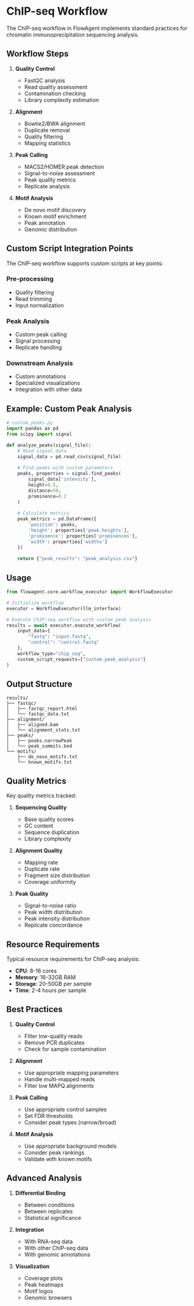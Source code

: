 # ChIP-seq Workflow

The ChIP-seq workflow in FlowAgent implements standard practices for chromatin immunoprecipitation sequencing analysis.

## Workflow Steps

1. **Quality Control**
   - FastQC analysis
   - Read quality assessment
   - Contamination checking
   - Library complexity estimation

2. **Alignment**
   - Bowtie2/BWA alignment
   - Duplicate removal
   - Quality filtering
   - Mapping statistics

3. **Peak Calling**
   - MACS2/HOMER peak detection
   - Signal-to-noise assessment
   - Peak quality metrics
   - Replicate analysis

4. **Motif Analysis**
   - De novo motif discovery
   - Known motif enrichment
   - Peak annotation
   - Genomic distribution

## Custom Script Integration Points

The ChIP-seq workflow supports custom scripts at key points:

### Pre-processing
- Quality filtering
- Read trimming
- Input normalization

### Peak Analysis
- Custom peak calling
- Signal processing
- Replicate handling

### Downstream Analysis
- Custom annotations
- Specialized visualizations
- Integration with other data

## Example: Custom Peak Analysis

```python
# custom_peaks.py
import pandas as pd
from scipy import signal

def analyze_peaks(signal_file):
    # Read signal data
    signal_data = pd.read_csv(signal_file)
    
    # Find peaks with custom parameters
    peaks, properties = signal.find_peaks(
        signal_data['intensity'],
        height=0.5,
        distance=50,
        prominence=0.2
    )
    
    # Calculate metrics
    peak_metrics = pd.DataFrame({
        'position': peaks,
        'height': properties['peak_heights'],
        'prominence': properties['prominences'],
        'width': properties['widths']
    })
    
    return {"peak_results": "peak_analysis.csv"}
```

## Usage

```python
from flowagent.core.workflow_executor import WorkflowExecutor

# Initialize workflow
executor = WorkflowExecutor(llm_interface)

# Execute ChIP-seq workflow with custom peak analysis
results = await executor.execute_workflow(
    input_data={
        "fastq": "input.fastq",
        "control": "control.fastq"
    },
    workflow_type="chip_seq",
    custom_script_requests=["custom_peak_analysis"]
)
```

## Output Structure

```
results/
├── fastqc/
│   ├── fastqc_report.html
│   └── fastqc_data.txt
├── alignment/
│   ├── aligned.bam
│   └── alignment_stats.txt
├── peaks/
│   ├── peaks.narrowPeak
│   └── peak_summits.bed
└── motifs/
    ├── de_novo_motifs.txt
    └── known_motifs.txt
```

## Quality Metrics

Key quality metrics tracked:

1. **Sequencing Quality**
   - Base quality scores
   - GC content
   - Sequence duplication
   - Library complexity

2. **Alignment Quality**
   - Mapping rate
   - Duplicate rate
   - Fragment size distribution
   - Coverage uniformity

3. **Peak Quality**
   - Signal-to-noise ratio
   - Peak width distribution
   - Peak intensity distribution
   - Replicate concordance

## Resource Requirements

Typical resource requirements for ChIP-seq analysis:

- **CPU**: 8-16 cores
- **Memory**: 16-32GB RAM
- **Storage**: 20-50GB per sample
- **Time**: 2-4 hours per sample

## Best Practices

1. **Quality Control**
   - Filter low-quality reads
   - Remove PCR duplicates
   - Check for sample contamination

2. **Alignment**
   - Use appropriate mapping parameters
   - Handle multi-mapped reads
   - Filter low MAPQ alignments

3. **Peak Calling**
   - Use appropriate control samples
   - Set FDR thresholds
   - Consider peak types (narrow/broad)

4. **Motif Analysis**
   - Use appropriate background models
   - Consider peak rankings
   - Validate with known motifs

## Advanced Analysis

1. **Differential Binding**
   - Between conditions
   - Between replicates
   - Statistical significance

2. **Integration**
   - With RNA-seq data
   - With other ChIP-seq data
   - With genomic annotations

3. **Visualization**
   - Coverage plots
   - Peak heatmaps
   - Motif logos
   - Genomic browsers
